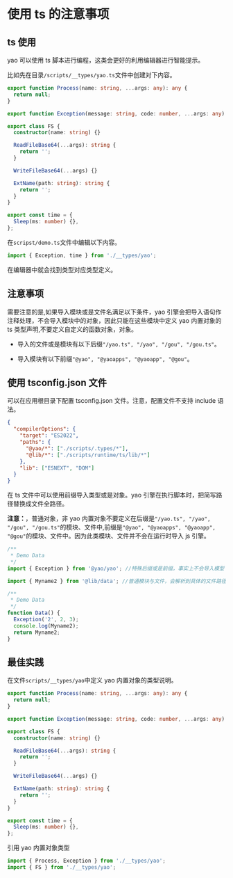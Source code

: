 # 使用 ts 的注意事项

## ts 使用

yao 可以使用 ts 脚本进行编程，这类会更好的利用编辑器进行智能提示。

比如先在目录`/scripts/__types/yao.ts`文件中创建对下内容。

```ts
export function Process(name: string, ...args: any): any {
  return null;
}

export function Exception(message: string, code: number, ...args: any) {}

export class FS {
  constructor(name: string) {}

  ReadFileBase64(...args): string {
    return '';
  }

  WriteFileBase64(...args) {}

  ExtName(path: string): string {
    return '';
  }
}

export const time = {
  Sleep(ms: number) {},
};
```

在`scripst/demo.ts`文件中编辑以下内容。

```ts
import { Exception, time } from './__types/yao';
```

在编辑器中就会找到类型对应类型定义。

## 注意事项

需要注意的是,如果导入模块或是文件名满足以下条件，yao 引擎会把导入语句作注释处理，不会导入模块中的对象，因此只能在这些模块中定义 yao 内置对象的 ts 类型声明,不要定义自定义的函数对象，对象。

- 导入的文件或是模块有以下后缀`"/yao.ts", "/yao", "/gou", "/gou.ts"`。

- 导入模块有以下前缀`"@yao", "@yaoapps", "@yaoapp", "@gou"`。

## 使用 tsconfig.json 文件

可以在应用根目录下配置 tsconfig.json 文件。注意，配置文件不支持 include 语法。

```json
{
  "compilerOptions": {
    "target": "ES2022",
    "paths": {
      "@yao/*": ["./scripts/.types/*"],
      "@lib/*": ["./scripts/runtime/ts/lib/*"]
    },
    "lib": ["ESNEXT", "DOM"]
  }
}
```

在 ts 文件中可以使用前缀导入类型或是对象。yao 引擎在执行脚本时，把简写路径替换成文件全路径。

**注意：**，普通对象，非 yao 内置对象不要定义在后缀是`"/yao.ts", "/yao", "/gou", "/gou.ts"`的模块、文件中,前缀是`"@yao", "@yaoapps", "@yaoapp", "@gou"`的模块、文件中。因为此类模块、文件并不会在运行时导入 js 引擎。

```ts
/**
 * Demo Data
 */
import { Exception } from '@yao/yao'; //特殊后缀或是前缀，事实上不会导入模型

import { Myname2 } from '@lib/data'; //普通模块与文件，会解析到具体的文件路径。

/**
 * Demo Data
 */
function Data() {
  Exception('2', 2, 3);
  console.log(Myname2);
  return Myname2;
}
```

## 最佳实践

在文件`scripts/__types/yao`中定义 yao 内置对象的类型说明。

```ts
export function Process(name: string, ...args: any): any {
  return null;
}

export function Exception(message: string, code: number, ...args: any) {}

export class FS {
  constructor(name: string) {}

  ReadFileBase64(...args): string {
    return '';
  }

  WriteFileBase64(...args) {}

  ExtName(path: string): string {
    return '';
  }
}

export const time = {
  Sleep(ms: number) {},
};
```

引用 yao 内置对象类型

```ts
import { Process, Exception } from './__types/yao';
import { FS } from './__types/yao';
```
